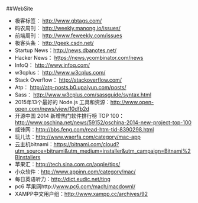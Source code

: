##WebSite
* 极客标签： http://www.gbtags.com/
* 码农周刊： http://weekly.manong.io/issues/
* 前端周刊： http://www.feweekly.com/issues
* 极客头条： http://geek.csdn.net/
* Startup News：http://news.dbanotes.net/
* Hacker News： https://news.ycombinator.com/news
* InfoQ： http://www.infoq.com/
* w3cplus： http://www.w3cplus.com/
* Stack Overflow： http://stackoverflow.com/
* Atp： http://atp-posts.b0.upaiyun.com/posts/
* Sass： http://www.w3cplus.com/sassguide/syntax.html
* 2015年13个最好的 Node.js 工具和资源：http://www.open-open.com/news/view/10dfb2d 
* 开源中国 2014 新增热门软件排行榜 TOP 100：http://www.oschina.net/news/59152/oschina-2014-new-project-top-100 
* 威锋网：http://bbs.feng.com/read-htm-tid-8390298.html 
* 玩儿法：http://www.waerfa.com/category/mac-app 
* 云主机bitnami：https://bitnami.com/cloud?utm_source=bitnami&utm_medium=installer&utm_campaign=Bitnami%2BInstallers 
* 苹果汇：http://tech.sina.com.cn/apple/tips/
* 小众软件：http://www.appinn.com/category/mac/
* 每日英语听力：http://dict.eudic.net/ting   
* pc6 苹果网http://www.pc6.com/mach/macdownl/
* XAMPP中文用户组：http://www.xampp.cc/archives/92